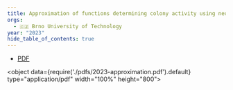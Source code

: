 ```yaml
---
title: Approximation of functions determining colony activity using neural networks. Master thesis
orgs:
  - 🇨🇿 Brno University of Technology
year: "2023"
hide_table_of_contents: true
---
```

- [PDF](pdfs/2023-approximation.pdf)

<object data={require('./pdfs/2023-approximation.pdf').default} type="application/pdf" width="100%" height="800"></object>


